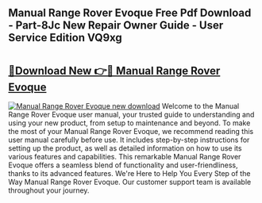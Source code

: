 ## Manual Range Rover Evoque Free Pdf Download - Part-8Jc New Repair Owner Guide - User Service Edition VQ9xg

# <h2><a href="http://cf26609.oget.top/?id=Manual+Range+Rover+Evoque">🔗Download New 👉🔴 Manual Range Rover Evoque</a></h2>

[![Manual Range Rover Evoque new download](https://i.imgur.com/5g1atiW.png)](http://cf26609.oget.top/?id=Manual+Range+Rover+Evoque)
Welcome to the Manual Range Rover Evoque user manual, your trusted guide to understanding and using your new product, from setup to maintenance and beyond. To make the most of your Manual Range Rover Evoque, we recommend reading this user manual carefully before use. It includes step-by-step instructions for setting up the product, as well as detailed information on how to use its various features and capabilities. This remarkable Manual Range Rover Evoque offers a seamless blend of functionality and user-friendliness, thanks to its advanced features. We're Here to Help You Every Step of the Way Manual Range Rover Evoque. Our customer support team is available throughout your journey.
